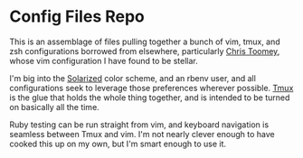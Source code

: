 # Config Files Repo
This is an assemblage of files pulling together a bunch of vim, tmux, and zsh
configurations borrowed from elsewhere, particularly [Chris
Toomey](http://github.com/christoomey), whose vim configuration I have found
to be stellar.

I'm big into the [Solarized](http://ethanschoonover.com/solarized) color scheme, and an rbenv user, and all
configurations seek to leverage those preferences wherever possible. [Tmux](http://tmux.sourceforge.net) is the glue that holds the whole thing together, and is intended to be turned on basically all the time.

Ruby testing can be run straight from vim, and keyboard navigation is
seamless between Tmux and vim. I'm not nearly clever enough to have cooked
this up on my own, but I'm smart enough to use it. 
